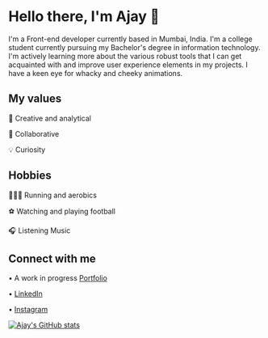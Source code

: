 # Hello there, I'm Ajay 👋

 I'm a Front-end developer currently based in Mumbai, India. I'm a college student currently pursuing my Bachelor's degree in information technology. 
 I'm actively learning more about the various robust tools that I can get acquainted with and improve user experience elements in my projects. 
 I have a keen eye for whacky and cheeky animations.

## My values
🧠 Creative and analytical

🙌 Collaborative

💡 Curiosity

## Hobbies
🏃🏼‍♀️ Running and aerobics

⚽️ Watching and playing football

🎧 Listening Music

## Connect with me
• A work in progress [Portfolio](https://ajaykannan.netlify.app/)

• [LinkedIn](https://www.linkedin.com/in/ajay-kannan-8001301aa/)

• [Instagram](https://www.instagram.com/ajaykannan__/)

[![Ajay's GitHub stats](https://github-readme-stats.vercel.app/api?username=Ajay-Kannan7&theme=tokyonight)](https://github.com/Ajay-Kannan7/github-readme-stats)

